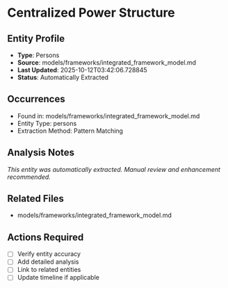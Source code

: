 # Centralized Power Structure

## Entity Profile
- **Type**: Persons
- **Source**: models/frameworks/integrated_framework_model.md
- **Last Updated**: 2025-10-12T03:42:06.728845
- **Status**: Automatically Extracted

## Occurrences
- Found in: models/frameworks/integrated_framework_model.md
- Entity Type: persons
- Extraction Method: Pattern Matching

## Analysis Notes
*This entity was automatically extracted. Manual review and enhancement recommended.*

## Related Files
- models/frameworks/integrated_framework_model.md

## Actions Required
- [ ] Verify entity accuracy
- [ ] Add detailed analysis
- [ ] Link to related entities
- [ ] Update timeline if applicable
